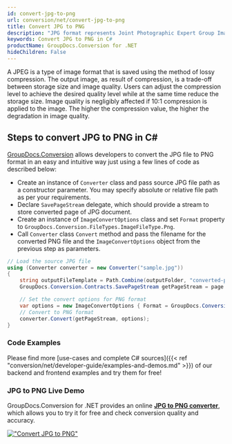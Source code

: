 ```yaml
---
id: convert-jpg-to-png
url: conversion/net/convert-jpg-to-png
title: Convert JPG to PNG
description: "JPG format represents Joint Photographic Expert Group Image File with .jpg extension. Learn how to convert JPG to PNG file programmatically in C# language using GroupDocs.Conversion for .NET library."
keywords: Convert JPG to PNG in C#
productName: GroupDocs.Conversion for .NET
hideChildren: False
---
```


A JPEG is a type of image format that is saved using the method of lossy compression. The output image, as result of compression, is a trade-off between storage size and image quality. Users can adjust the compression level to achieve the desired quality level while at the same time reduce the storage size. Image quality is negligibly affected if 10:1 compression is applied to the image.  The higher the compression value, the higher the degradation in image quality.

## Steps to convert JPG to PNG in C#

[GroupDocs.Conversion](https://products.groupdocs.com/conversion/net) allows developers to convert the JPG file to PNG format in an easy and intuitive way just using a few lines of code as described below:

* Create an instance of `Converter` class and pass source JPG file path as a constructor parameter. You may specify absolute or relative file path as per your requirements. 
* Declare `SavePageStream` delegate, which should provide a stream to store converted page of JPG document.
* Create an instance of `ImageConvertOptions` class and set `Format` property to `GroupDocs.Conversion.FileTypes.ImageFileType.Png`.
* Call `Converter` class `Convert` method and pass the filename for the converted PNG file and the `ImageConvertOptions` object from the previous step as parameters.

```csharp
// Load the source JPG file
using (Converter converter = new Converter("sample.jpg"))
{
    string outputFileTemplate = Path.Combine(outputFolder, "converted-page-{0}.png");
    GroupDocs.Conversion.Contracts.SavePageStream getPageStream = page => new FileStream(string.Format(outputFileTemplate, page), FileMode.Create);

    // Set the convert options for PNG format
    var options = new ImageConvertOptions { Format = GroupDocs.Conversion.FileTypes.ImageFileType.Png };   
    // Convert to PNG format
    converter.Convert(getPageStream, options);
}
```

### Code Examples

Please find more [use-cases and complete C# sources]({{< ref "conversion/net/developer-guide/examples-and-demos.md" >}}) of our backend and frontend examples and try them for free!

### JPG to PNG Live Demo

GroupDocs.Conversion for .NET provides an online [**JPG to PNG converter**](https://products.groupdocs.app/conversion/jpg-to-png), which allows you to try it for free and check conversion quality and accuracy.

[!["Convert JPG to PNG"](conversion/net/images/convert-to-png/convert-jpg-to-png.png)](https://products.groupdocs.app/conversion/jpg-to-png)